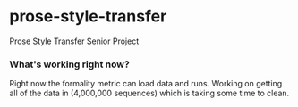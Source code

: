 # prose-style-transfer
Prose Style Transfer Senior Project
### What's working right now?
Right now the formality metric can load data and runs. Working on getting all of the data in (4,000,000 sequences) which is taking some time to clean. 
